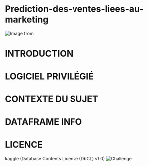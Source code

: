 # Prediction-des-ventes-liees-au-marketing
![Image from](https://github.com/MarvinLaurac/-EN-COURS-Prediction-des-ventes-liees-au-marketing/assets/152433361/9e7cc217-7c28-4151-a93a-b0c13f8b7777)

# INTRODUCTION

# LOGICIEL PRIVILÉGIÉ

# CONTEXTE DU SUJET

# DATAFRAME INFO

# LICENCE
kaggle (Database Contents License (DbCL) v1.0)
![Challenge](https://github.com/MarvinLaurac/-EN-COURS-Prediction-des-ventes-liees-au-marketing/assets/152433361/2bc049c8-554f-42ec-bc35-29d8e2b9be00)
